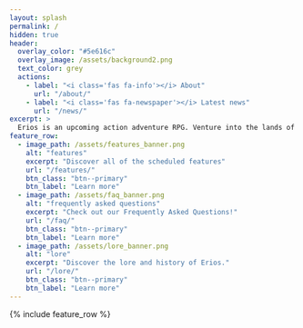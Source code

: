 ```yaml
---
layout: splash
permalink: /
hidden: true
header:
  overlay_color: "#5e616c"
  overlay_image: /assets/background2.png
  text_color: grey
  actions:
    - label: "<i class='fas fa-info'></i> About"
      url: "/about/"
    - label: "<i class='fas fa-newspaper'></i> Latest news"
      url: "/news/"
excerpt: >
  Erios is an upcoming action adventure RPG. Venture into the lands of Weldanar and uncover your own story. Stay up to date as development has started on a demo!<br />
feature_row:
  - image_path: /assets/features_banner.png
    alt: "features"
    excerpt: "Discover all of the scheduled features"
    url: "/features/"
    btn_class: "btn--primary"
    btn_label: "Learn more"
  - image_path: /assets/faq_banner.png
    alt: "frequently asked questions"
    excerpt: "Check out our Frequently Asked Questions!"
    url: "/faq/"
    btn_class: "btn--primary"
    btn_label: "Learn more"    
  - image_path: /assets/lore_banner.png
    alt: "lore"
    excerpt: "Discover the lore and history of Erios."
    url: "/lore/"
    btn_class: "btn--primary"
    btn_label: "Learn more"
---
```


{% include feature_row %}
